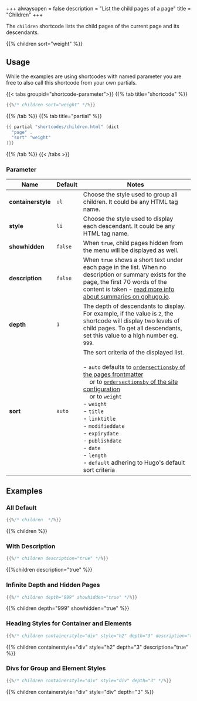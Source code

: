 +++
alwaysopen = false
description = "List the child pages of a page"
title = "Children"
+++

The `children` shortcode lists the child pages of the current page and its descendants.

{{% children sort="weight" %}}

## Usage

While the examples are using shortcodes with named parameter you are free to also call this shortcode from your own partials.

{{< tabs groupid="shortcode-parameter">}}
{{% tab title="shortcode" %}}

````go
{{%/* children sort="weight" */%}}
````

{{% /tab %}}
{{% tab title="partial" %}}

````go
{{ partial "shortcodes/children.html" (dict
  "page" .
  "sort" "weight"
)}}
````

{{% /tab %}}
{{< /tabs >}}

### Parameter

| Name               | Default           | Notes       |
|--------------------|-------------------|-------------|
| **containerstyle** | `ul`              | Choose the style used to group all children. It could be any HTML tag name. |
| **style**          | `li`              | Choose the style used to display each descendant. It could be any HTML tag name. |
| **showhidden**     | `false`           | When `true`, child pages hidden from the menu will be displayed as well. |
| **description**    | `false`           | When `true` shows a short text under each page in the list. When no description or summary exists for the page, the first 70 words of the content is taken - [read more info about summaries on gohugo.io](https://gohugo.io/content/summaries/). |
| **depth**          | `1`               | The depth of descendants to display. For example, if the value is `2`, the shortcode will display two levels of child pages.  To get all descendants, set this value to a high  number eg. `999`. |
| **sort**           | `auto`            | The sort criteria of the displayed list.<br><br>- `auto` defaults to [`ordersectionsby` of the pages frontmatter](cont/frontmatter)<br>&nbsp;&nbsp;&nbsp;&nbsp;or to [`ordersectionsby` of the site configuration](basics/configuration)<br>&nbsp;&nbsp;&nbsp;&nbsp;or to `weight`<br>- `weight`<br>- `title`<br>- `linktitle`<br>- `modifieddate`<br>- `expirydate`<br>- `publishdate`<br>- `date`<br>- `length`<br>- `default` adhering to Hugo's default sort criteria|

## Examples

### All Default

````go
{{%/* children  */%}}
````

{{% children %}}

### With Description

````go
{{%/* children description="true" */%}}
````

{{%children description="true" %}}

### Infinite Depth and Hidden Pages

````go
{{%/* children depth="999" showhidden="true" */%}}
````

{{% children depth="999" showhidden="true" %}}

### Heading Styles for Container and Elements

````go
{{%/* children containerstyle="div" style="h2" depth="3" description="true" */%}}
````

{{% children containerstyle="div" style="h2" depth="3" description="true" %}}

### Divs for Group and Element Styles

````go
{{%/* children containerstyle="div" style="div" depth="3" */%}}
````

{{% children containerstyle="div" style="div" depth="3" %}}
